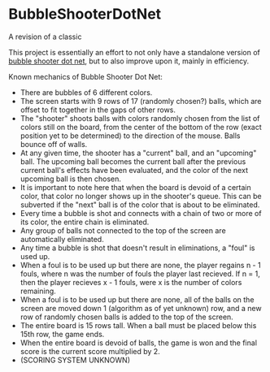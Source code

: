 # BubbleShooterDotNet
A revision of a classic

This project is essentially an effort to not only have a standalone version of [bubble shooter dot net](https://www.bubbleshooter.net), but to also improve upon it, mainly in efficiency. 

Known mechanics of Bubble Shooter Dot Net:
- There are bubbles of 6 different colors.
- The screen starts with 9 rows of 17 (randomly chosen?) balls, which are offset to fit together in the gaps of other rows.
- The "shooter" shoots balls with colors randomly chosen from the list of colors still on the board, from the center of the bottom of the row (exact position yet to be determined) to the direction of the mouse. Balls bounce off of walls.
- At any given time, the shooter has a "current" ball, and an "upcoming" ball. The upcoming ball becomes the current ball after the previous current ball's effects have been evaluated, and the color of the next upcoming ball is then chosen.
- It is important to note here that when the board is devoid of a certain color, that color no longer shows up in the shooter's queue. This can be subverted if the "next" ball is of the color that is about to be eliminated.
- Every time a bubble is shot and connects with a chain of two or more of its color, the entire chain is eliminated.
- Any group of balls not connected to the top of the screen are automatically eliminated.
- Any time a bubble is shot that doesn't result in eliminations, a "foul" is used up.
- When a foul is to be used up but there are none, the player regains n - 1 fouls, where n was the number of fouls the player last recieved. If n = 1, then the player recieves x - 1 fouls, were x is the number of colors remaining.
- When a foul is to be used up but there are none, all of the balls on the screen are moved down 1 (algorithm as of yet unknown) row, and a new row of randomly chosen balls is added to the top of the screen.
- The entire board is 15 rows tall. When a ball must be placed below this 15th row, the game ends.
- When the entire board is devoid of balls, the game is won and the final score is the current score multiplied by 2.
- (SCORING SYSTEM UNKNOWN)
